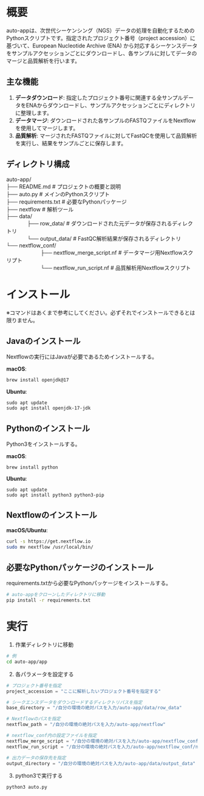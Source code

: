 # 概要
auto-appは、次世代シーケンシング（NGS）データの処理を自動化するためのPythonスクリプトです。指定されたプロジェクト番号（project accession）に基づいて、European Nucleotide Archive (ENA) から対応するシーケンスデータをサンプルアクセッションごとにダウンロードし、各サンプルに対してデータのマージと品質解析を行います。

## 主な機能
1. **データダウンロード**: 指定したプロジェクト番号に関連する全サンプルデータをENAからダウンロードし、サンプルアクセッションごとにディレクトリに整理します。
2. **データマージ**: ダウンロードされた各サンプルのFASTQファイルをNextflowを使用してマージします。
3. **品質解析**: マージされたFASTQファイルに対してFastQCを使用して品質解析を実行し、結果をサンプルごとに保存します。

## ディレクトリ構成
auto-app/<br> 
├── README.md                        # プロジェクトの概要と説明<br>
├── auto.py                          # メインのPythonスクリプト<br>
├── requirements.txt                 # 必要なPythonパッケージ<br>
├── nextflow                 # 解析ツール<br>
├── data/<br>
&nbsp;&nbsp;&nbsp;&nbsp;&nbsp;&nbsp;&nbsp;&nbsp;&nbsp;&nbsp;&nbsp;&nbsp;&nbsp;&nbsp;├── row_data/                    # ダウンロードされた元データが保存されるディレクトリ<br>
&nbsp;&nbsp;&nbsp;&nbsp;&nbsp;&nbsp;&nbsp;&nbsp;&nbsp;&nbsp;&nbsp;&nbsp;&nbsp;&nbsp;└── output_data/                 # FastQC解析結果が保存されるディレクトリ<br>
└── nextflow_conf/<br>
&nbsp;&nbsp;&nbsp;&nbsp;&nbsp;&nbsp;&nbsp;&nbsp;&nbsp;&nbsp;&nbsp;&nbsp;&nbsp;&nbsp;&nbsp;&nbsp;&nbsp;&nbsp;&nbsp;&nbsp;&nbsp;&nbsp;&nbsp;├── nextflow_merge_script.nf     # データマージ用Nextflowスクリプト<br>
&nbsp;&nbsp;&nbsp;&nbsp;&nbsp;&nbsp;&nbsp;&nbsp;&nbsp;&nbsp;&nbsp;&nbsp;&nbsp;&nbsp;&nbsp;&nbsp;&nbsp;&nbsp;&nbsp;&nbsp;&nbsp;&nbsp;&nbsp;└── nextflow_run_script.nf       # 品質解析用Nextflowスクリプト<br>


# インストール

※コマンドはあくまで参考にしてください。必ずそれでインストールできるとは限りません。

## Javaのインストール

Nextflowの実行にはJavaが必要であるためインストールする。

**macOS**:
```zsh
brew install openjdk@17
```

**Ubuntu**:
```zh
sudo apt update
sudo apt install openjdk-17-jdk
```

## Pythonのインストール

Python3をインストールする。

**macOS**:
```zh
brew install python
```

**Ubuntu**:
```zh
sudo apt update
sudo apt install python3 python3-pip
```

## Nextflowのインストール
**macOS/Ubuntu**:
```zsh
curl -s https://get.nextflow.io
sudo mv nextflow /usr/local/bin/
```

## 必要なPythonパッケージのインストール
requirements.txtから必要なPythonパッケージをインストールする。
```zsh
# auto-appをクローンしたディレクトリに移動
pip install -r requirements.txt
```

# 実行
1. 作業ディレクトリに移動
```zsh
# 例
cd auto-app/app
```
2. 各パラメータを設定する
```auto.py
# プロジェクト番号を指定
project_accession = "ここに解析したいプロジェクト番号を指定する"

# シークエンスデータをダウンロードするディレクトリパスを指定
base_directory = "/自分の環境の絶対パスを入力/auto-app/data/row_data"

# Nextflowのパスを指定
nextflow_path = "/自分の環境の絶対パスを入力/auto-app/nextflow"

# nextflow_conf内の設定ファイルを指定
nextflow_merge_script = "/自分の環境の絶対パスを入力/auto-app/nextflow_conf/nextflow_merge_script.nf"
nextflow_run_script = "/自分の環境の絶対パスを入力/auto-app/nextflow_conf/nextflow_run_script.nf"

# 出力データの保存先を指定
output_directory = "/自分の環境の絶対パスを入力/auto-app/data/output_data"
```
3. python3で実行する
```zsh
python3 auto.py
```